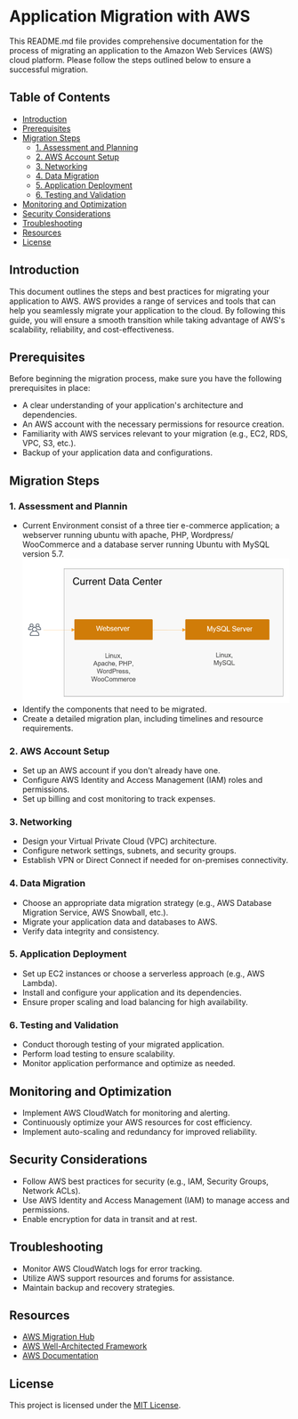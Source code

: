 # Application Migration with AWS

This README.md file provides comprehensive documentation for the process of migrating an application to the Amazon Web Services (AWS) cloud platform. Please follow the steps outlined below to ensure a successful migration.

## Table of Contents

- [Introduction](#introduction)
- [Prerequisites](#prerequisites)
- [Migration Steps](#migration-steps)
  - [1. Assessment and Planning](#1-assessment-and-planning)
  - [2. AWS Account Setup](#2-aws-account-setup)
  - [3. Networking](#3-networking)
  - [4. Data Migration](#4-data-migration)
  - [5. Application Deployment](#5-application-deployment)
  - [6. Testing and Validation](#6-testing-and-validation)
- [Monitoring and Optimization](#monitoring-and-optimization)
- [Security Considerations](#security-considerations)
- [Troubleshooting](#troubleshooting)
- [Resources](#resources)
- [License](#license)

## Introduction

This document outlines the steps and best practices for migrating your application to AWS. AWS provides a range of services and tools that can help you seamlessly migrate your application to the cloud. By following this guide, you will ensure a smooth transition while taking advantage of AWS's scalability, reliability, and cost-effectiveness.

## Prerequisites

Before beginning the migration process, make sure you have the following prerequisites in place:

- A clear understanding of your application's architecture and dependencies.
- An AWS account with the necessary permissions for resource creation.
- Familiarity with AWS services relevant to your migration (e.g., EC2, RDS, VPC, S3, etc.).
- Backup of your application data and configurations.

## Migration Steps

### 1. Assessment and Plannin

- Current Environment consist of a three tier e-commerce application; a webserver running ubuntu with apache, PHP, Wordpress/ WooCommerce and a database server running Ubuntu with MySQL version 5.7.
![](https://github.com/AbiVavilala/Application-Migration-with-AWS/blob/master/source-env.png)
- Identify the components that need to be migrated.
- Create a detailed migration plan, including timelines and resource requirements.

### 2. AWS Account Setup

- Set up an AWS account if you don't already have one.
- Configure AWS Identity and Access Management (IAM) roles and permissions.
- Set up billing and cost monitoring to track expenses.

### 3. Networking

- Design your Virtual Private Cloud (VPC) architecture.
- Configure network settings, subnets, and security groups.
- Establish VPN or Direct Connect if needed for on-premises connectivity.

### 4. Data Migration

- Choose an appropriate data migration strategy (e.g., AWS Database Migration Service, AWS Snowball, etc.).
- Migrate your application data and databases to AWS.
- Verify data integrity and consistency.

### 5. Application Deployment

- Set up EC2 instances or choose a serverless approach (e.g., AWS Lambda).
- Install and configure your application and its dependencies.
- Ensure proper scaling and load balancing for high availability.

### 6. Testing and Validation

- Conduct thorough testing of your migrated application.
- Perform load testing to ensure scalability.
- Monitor application performance and optimize as needed.

## Monitoring and Optimization

- Implement AWS CloudWatch for monitoring and alerting.
- Continuously optimize your AWS resources for cost efficiency.
- Implement auto-scaling and redundancy for improved reliability.

## Security Considerations

- Follow AWS best practices for security (e.g., IAM, Security Groups, Network ACLs).
- Use AWS Identity and Access Management (IAM) to manage access and permissions.
- Enable encryption for data in transit and at rest.

## Troubleshooting

- Monitor AWS CloudWatch logs for error tracking.
- Utilize AWS support resources and forums for assistance.
- Maintain backup and recovery strategies.

## Resources

- [AWS Migration Hub](https://aws.amazon.com/migration/)
- [AWS Well-Architected Framework](https://aws.amazon.com/architecture/well-architected/)
- [AWS Documentation](https://docs.aws.amazon.com/)

## License

This project is licensed under the [MIT License](LICENSE).
